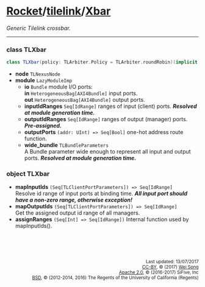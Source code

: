 [Rocket](../Readme.md)/[tilelink](../tilelink.md)/[Xbar](https://github.com/freechipsproject/rocket-chip/blob/master/src/main/scala/tilelink/Xbar.scala)
=====================
*Generic Tilelink crossbar.*

**********************

### class TLXbar

~~~scala
class TLXbar(policy: TLArbiter.Policy = TLArbiter.roundRobin)(implicit p: Parameters) extends LazyModule
~~~

+ **node** `TLNexusNode`
+ **module** `LazyModuleImp`
  - **io** `Bundle` module I/O ports:<br>
    **in** `HeterogeneousBag[AXI4Bundle]` input ports.<br>
    **out** `HeterogeneousBag[AXI4Bundle]` output ports.<br>
  - **inputIdRanges** `Seq[IdRange]` ranges of input (client) ports. **_Resolved at module generation time._**
  - **outputIdRanges** `Seq[IdRange]` ranges of output (manager) ports. **_Pre-assigned._**
  - **outputPorts** `(addr: UInt) => Seq[Bool]` one-hot address route function.
  - **wide_bundle** `TLBundleParameters`<br>
    A Bundle parameter wide enough to represent all input and output ports. **_Resolved at module generation time._**


### object TLXbar

+ **mapInputIds** `(Seq[TLClientPortParameters]) => Seq[IdRange]`<br>
  Resolve id range of input ports at binding time. **_All input port should have a non-zero range, otherwise exception!_**
+ **mapOutputIds** `(Seq[TLClientPortParameters]) => Seq[IdRange]`<br>
  Get the assigned output id range of all managers.
+ **assignRanges** `(Seq[Int] => Seq[IdRange])` Internal function used by mapInputIds().


<br><br><br><p align="right">
<sub>
Last updated: 13/07/2017<br>
[CC-BY](https://creativecommons.org/licenses/by/3.0/), &copy; (2017) [Wei Song](mailto:wsong83@gmail.com)<br>
[Apache 2.0](https://github.com/freechipsproject/rocket-chip/blob/master/LICENSE.SiFive), &copy; (2016-2017) SiFive, Inc<br>
[BSD](https://github.com/freechipsproject/rocket-chip/blob/master/LICENSE.Berkeley), &copy; (2012-2014, 2016) The Regents of the University of California (Regents)
</sub>
</p>
